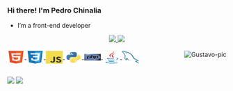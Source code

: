 ### Hi there! I'm Pedro Chinalia

- I’m a front-end developer

<div align="center">
  <a href="https://github.com/pedrochinalia">
  <img height="180em" src="https://github-readme-stats.vercel.app/api?username=pedrochinalia&show_icons=true&theme=github_dark&include_all_commits=true&count_private=true"/>
  <img height="180em" src="https://github-readme-stats.vercel.app/api/top-langs/?username=pedrochinalia&layout=compact&langs_count=7&theme=github_dark&hide=c%23%0A"/>
</div>
  
<div style="display: inline_block"><br>
  <img align="center" alt="Pedro-HTML" height="30" width="40" src="https://raw.githubusercontent.com/devicons/devicon/master/icons/html5/html5-original.svg">
  <img align="center" alt="Pedro-CSS" height="30" width="40" src="https://raw.githubusercontent.com/devicons/devicon/master/icons/css3/css3-original.svg">
  <img align="center" alt="Pedro-Javascript" height="30" width="40" src="https://raw.githubusercontent.com/devicons/devicon/master/icons/javascript/javascript-original.svg">
  <img align="center" alt="Pedro-Python" height="30" width="40" src="https://raw.githubusercontent.com/devicons/devicon/master/icons/python/python-original.svg">
  <img align="center" alt="Pedro-Php" height="30" width="40" src="https://raw.githubusercontent.com/devicons/devicon/master/icons/php/php-original.svg">
  <img align="center" alt="Pedro-Java" height="30" width="40" src="https://raw.githubusercontent.com/devicons/devicon/master/icons/java/java-original.svg">
  <img align="center" alt="Pedro-Mysql" height="30" width="40" src="https://raw.githubusercontent.com/devicons/devicon/master/icons/mysql/mysql-original.svg">
  <img align="right"  alt="Gustavo-pic" height="150" src="https://cdn.discordapp.com/attachments/893505726838878238/936290499239755776/pedropic.png">
</div>
  
  ##
 
<div> 
  <a href="mailto:pedrochinalia@gmail.com"><img src="https://img.shields.io/badge/Gmail-D14836?style=for-the-badge&logo=gmail&logoColor=white"></a>
  <a href="https://www.linkedin.com/in/pedro-chinalia-7a8034205" target="_blank"><img src="https://img.shields.io/badge/-LinkedIn-%230077B5?style=for-the-badge&logo=linkedin&logoColor=white" target="blank"></a> 
</div>
